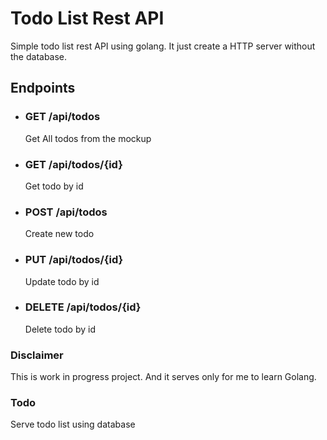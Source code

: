 # Todo List Rest API

Simple todo list rest API using golang. It just create a HTTP server without the database.

## Endpoints
- ### GET /api/todos
    Get All todos from the mockup
- ### GET /api/todos/{id}
    Get todo by id
- ### POST /api/todos
    Create new todo
- ### PUT /api/todos/{id}
    Update todo by id
- ### DELETE /api/todos/{id}
    Delete todo by id

### Disclaimer
This is work in progress project. And it serves only for me to learn Golang.

### Todo
Serve todo list using database